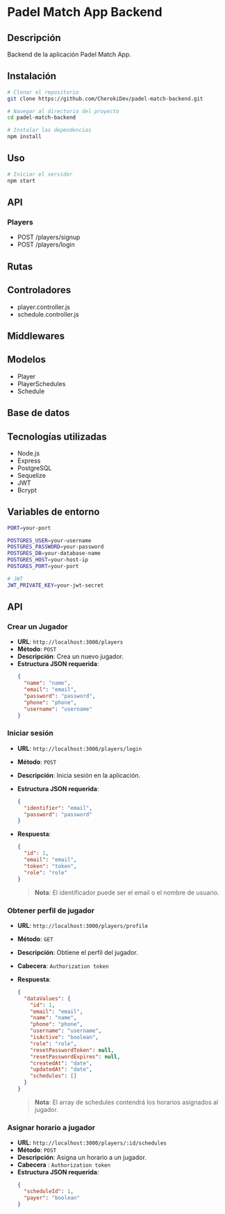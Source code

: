 # Padel Match App Backend

## Descripción

Backend de la aplicación Padel Match App.

## Instalación

```bash
# Clonar el repositorio
git clone https://github.com/CherokiDev/padel-match-backend.git

# Navegar al directorio del proyecto
cd padel-match-backend

# Instalar las dependencias
npm install
```

## Uso

```bash
# Iniciar el servidor
npm start
```

## API

### Players

- POST /players/signup
- POST /players/login

## Rutas

## Controladores

- player.controller.js
- schedule.controller.js

## Middlewares

## Modelos

- Player
- PlayerSchedules
- Schedule

## Base de datos

## Tecnologías utilizadas

- Node.js
- Express
- PostgreSQL
- Sequelize
- JWT
- Bcrypt

## Variables de entorno

```bash
PORT=your-port

POSTGRES_USER=your-username
POSTGRES_PASSWORD=your-password
POSTGRES_DB=your-database-name
POSTGRES_HOST=your-host-ip
POSTGRES_PORT=your-port

# JWT
JWT_PRIVATE_KEY=your-jwt-secret
```

## API

### Crear un Jugador

- **URL**: `http://localhost:3000/players`
- **Método**: `POST`
- **Descripción**: Crea un nuevo jugador.
- **Estructura JSON requerida**:
  ```json
  {
    "name": "name",
    "email": "email",
    "password": "password",
    "phone": "phone",
    "username": "username"
  }
  ```

### Iniciar sesión

- **URL**: `http://localhost:3000/players/login`
- **Método**: `POST`
- **Descripción**: Inicia sesión en la aplicación.
- **Estructura JSON requerida**:
  ```json
  {
    "identifier": "email",
    "password": "password"
  }
  ```
- **Respuesta**:

  ```json
  {
    "id": 1,
    "email": "email",
    "token": "token",
    "role": "role"
  }
  ```

  > **Nota**: El identificador puede ser el email o el nombre de usuario.

### Obtener perfil de jugador

- **URL**: `http://localhost:3000/players/profile`
- **Método**: `GET`
- **Descripción**: Obtiene el perfil del jugador.
- **Cabecera**: `Authorization token`
- **Respuesta**:

  ```json
  {
    "dataValues": {
      "id": 1,
      "email": "email",
      "name": "name",
      "phone": "phone",
      "username": "username",
      "isActive": "boolean",
      "role": "role",
      "resetPasswordToken": null,
      "resetPasswordExpires": null,
      "createdAt": "date",
      "updatedAt": "date",
      "schedules": []
    }
  }
  ```

  > **Nota**: El array de schedules contendrá los horarios asignados al jugador.

### Asignar horario a jugador

- **URL**: `http://localhost:3000/players/:id/schedules`
- **Método**: `POST`
- **Descripción**: Asigna un horario a un jugador.
- **Cabecera** : `Authorization token`
- **Estructura JSON requerida**:
  ```json
  {
    "scheduleId": 1,
    "payer": "boolean"
  }
  ```
